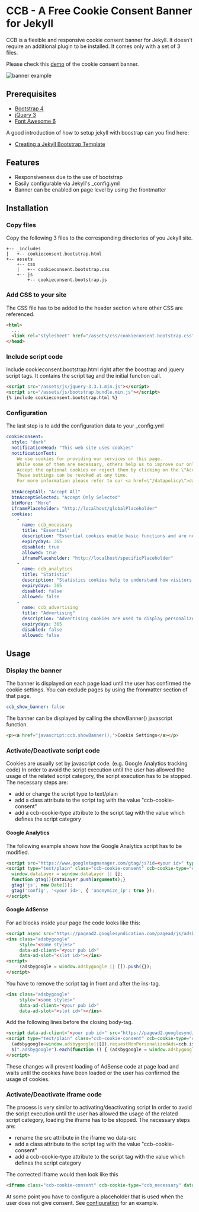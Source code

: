 # CCB - A Free Cookie Consent Banner for Jekyll
CCB is a flexible and responsive cookie consent banner for Jekyll. It doesn't
require an additional plugin to be installed. It comes only with a set of 3 files.

Please check this [demo](https://karstenj.github.io/cookie-consent-banner/) of the cookie consent banner.

![banner example](docs/images/screenshot.png)

## Prerequisites
- [Bootstrap 4](https://getbootstrap.com/)
- [jQuery 3](https://jquery.com/)
- [Font Awesome 6](https://fontawesome.com/)

A good introduction of how to setup jekyll with boostrap can you find here:

- [Creating a Jekyll Bootstrap Template](https://www.danielsieger.com/blog/2019/01/12/creating-jekyll-bootstrap-template.html)

## Features
- Responsiveness due to the use of bootstrap 
- Easily configurable via Jekyll's _config.yml
- Banner can be enabled on page level by using the frontmatter

## Installation
### Copy files
Copy the following 3 files to the corresponding directories of you Jekyll site.

```
+-- _includes
|   +-- cookieconsent.bootstrap.html
+-- assets
    +-- css
    |   +-- cookieconsent.bootstrap.css
    +-- js
        +-- cookieconsent.bootstrap.js
```

### Add CSS to your site
The CSS file has to be added to the header section where other CSS are referenced.

```html
<html>
  ...
  <link rel="stylesheet" href="/assets/css/cookieconsent.bootstrap.css">
</head>
```

### Include script code
Include cookieconsent.bootstrap.html right after the boostrap and jquery script tags. 
It contains the script tag and the initial function call.

```html
<script src="/assets/js/jquery-3.3.1.min.js"></script>
<script src="/assets/js/bootstrap.bundle.min.js"></script>
{% include cookieconsent.bootstrap.html %}
```

### Configuration
The last step is to add the configuration data to your _config.yml

```yaml
cookieconsent:
  style: "dark"
  notificationHead: "This web site uses cookies"
  notificationText:
    We use cookies for providing our services on this page. 
    While some of them are necessary, others help us to improve our online offering and operate it economically. 
    Accept the optional cookies or reject them by clicking on the \"Accept Only Selected\" button. 
    These settings can be revoked at any time. 
    For more information please refer to our <a href=\"/datapolicy\">data policy</a>.
    
  btnAcceptAll: "Accept All"
  btnAcceptSelected: "Accept Only Selected"
  btnMore: "More"
  iframePlaceholder: "http://localhost/globalPlaceholder"
  cookies:
    -
      name: ccb_necessary
      title: "Essential"
      description: "Essential cookies enable basic functions and are necessary for the proper functioning of the website."
      expirydays: 365
      disabled: true
      allowed: true
      iframePlaceholder: "http://localhost/specificPlaceholder"
    -
      name: ccb_analytics
      title: "Statistic"
      description: "Statistics cookies help to understand how visitors use websites by collecting and reporting information anonymously."
      expirydays: 365
      disabled: false
      allowed: false
    -
      name: ccb_advertising
      title: "Advertising"
      description: "Advertising cookies are used to display personalized advertising and to measure the effectiveness of advertising campaigns."
      expirydays: 365
      disabled: false
      allowed: false
```

## Usage
### Display the banner
The banner is displayed on each page load until the user has confirmed the cookie settings.
You can exclude pages by using the fronmatter section of that page.

```yaml
ccb_show_banner: false
```

The banner can be displayed by calling the showBanner() javascript function.

```html
<p><a href="javascript:ccb.showBanner();">Cookie Settings</a></p>
```
### Activate/Deactivate script code
Cookies are usually set by javascript code. (e.g. Google Analytics tracking code)
In order to avoid the script execution until the user has allowed the usage of the related script category, the script
execution has to be stopped. The necessary steps are:
- add or change the script type to text/plain
- add a class attribute to the script tag with the value "ccb-cookie-consent"
- add a ccb-cookie-type attribute to the script tag with the value which defines the script category

#### Google Analytics
The following example shows how the Google Analytics script has to be modified.

```html
<script src="https://www.googletagmanager.com/gtag/js?id=<your id>" type="text/plain" class="ccb-cookie-consent" ccb-cookie-type="ccb_analytics"></script>
<script type="text/plain" class="ccb-cookie-consent" ccb-cookie-type="ccb_analytics">
  window.dataLayer = window.dataLayer || [];
  function gtag(){dataLayer.push(arguments);}
  gtag('js', new Date());
  gtag('config', '<your id>', { 'anonymize_ip': true });
</script>
```

#### Google AdSense
For ad blocks inside your page the code looks like this:
```html
<script async src="https://pagead2.googlesyndication.com/pagead/js/adsbygoogle.js"></script>
<ins class="adsbygoogle"
     style="<some styles>"
     data-ad-client="<your pub id>"
     data-ad-slot="<slot id>"></ins>
<script>
     (adsbygoogle = window.adsbygoogle || []).push({});
</script>
```

You have to remove the script tag in front and after the ins-tag.

```html
<ins class="adsbygoogle"
     style="<some styles>"
     data-ad-client="<your pub id>"
     data-ad-slot="<slot id>"></ins>
```

Add the following lines before the closing body-tag.

```html
<script data-ad-client="<your pub id>" src="https://pagead2.googlesyndication.com/pagead/js/adsbygoogle.js" type="text/plain" class="ccb-cookie-consent" ccb-cookie-type="ccb_advertising"></script>
<script type="text/plain" class="ccb-cookie-consent" ccb-cookie-type="ccb_advertising">
  (adsbygoogle=window.adsbygoogle||[]).requestNonPersonalizedAds=ccb.isPersonalAdsAllowed() ? 0 : 1;
  $(".adsbygoogle").each(function () { (adsbygoogle = window.adsbygoogle || []).push({}); });
</script>
```

These changes will prevent loading of AdSense code at page load and waits until the cookies have been loaded
or the user has confirmed the usage of cookies.

### Activate/Deactivate iframe code
The process is very similar to activating/deactivating script
In order to avoid the script execution until the user has allowed the usage of the related script category, loading the
iframe has to be stopped. The necessary steps are:

- rename the src attribute in the iframe wo data-src
- add a class attribute to the script tag with the value "ccb-cookie-consent"
- add a ccb-cookie-type attribute to the script tag with the value which defines the script category

The corrected iframe would then look like this

```html
<iframe class="ccb-cookie-consent" ccb-cookie-type="ccb_necessary" data-src="https://www.youtube.com/embed/<id>" title="YouTube video player" frameborder="0" allow="accelerometer; autoplay; clipboard-write; encrypted-media; gyroscope; picture-in-picture; web-share" referrerpolicy="strict-origin-when-cross-origin" allowfullscreen></iframe>
```

At some point you have to configure a placeholder that is used when the user does not give consent. See [configuration](#configuration) for an example.